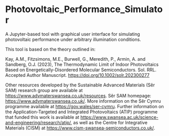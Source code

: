 # Photovoltaic_Performance_Simulator
A Jupyter-based tool with graphical user interface for simulating photovoltaic performance under arbitrary illumination conditions.

This tool is based on the theory outlined in:

Kay, A.M., Fitzsimons, M.E., Burwell, G., Meredith, P., Armin, A. and Sandberg, O.J. (2023), The Thermodynamic Limit of Indoor Photovoltaics Based on Energetically-Disordered Molecular Semiconductors. Sol. RRL. Accepted Author Manuscript. https://doi.org/10.1002/solr.202300277

Other resources developed by the Sustainable Advanced Materials (Sêr SAM) research group are available at https://www.advmaterswansea.co.uk/resources.
Sêr SAM homepage: https://www.advmaterswansea.co.uk/. More information on the Sêr Cymru programme available at https://gov.wales/ser-cymru. Further information on the Application-Targeted and Integrated Photovoltaics (ATIP) programme that funded this work is available at https://www.swansea.ac.uk/science-and-engineering/research/atip/, as well as the Centre for Integrative Materials (CISM) at https://www.cism-swansea-semiconductors.co.uk/.
